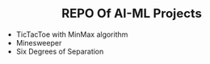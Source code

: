 <h1 align=center><font size = 5>REPO Of AI-ML Projects </font></h1>

 - TicTacToe with MinMax algorithm
 - Minesweeper
 - Six Degrees of Separation
 

